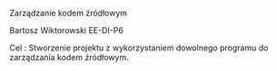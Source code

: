 Zarządzanie kodem źródłowym



Bartosz Wiktorowski EE-DI-P6



Cel : Stworzenie projektu z wykorzystaniem dowolnego programu do zarządzania
kodem źródłowym.
